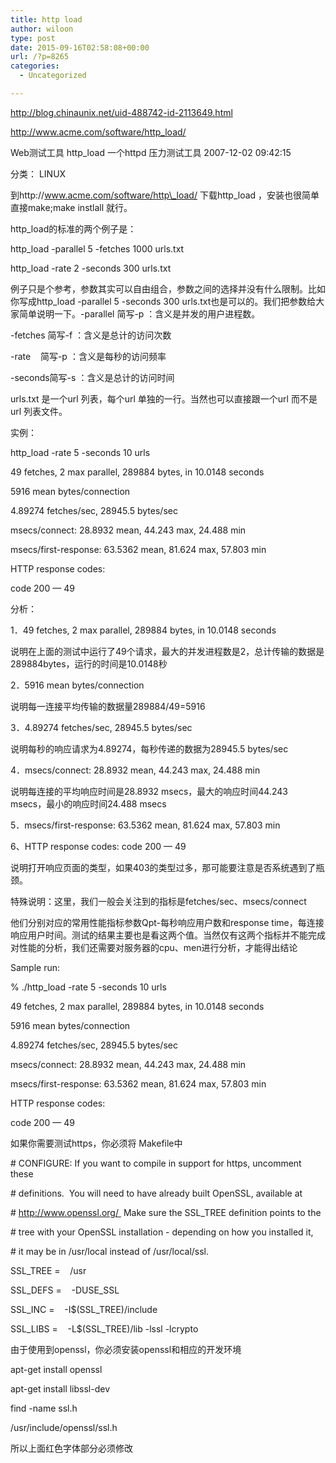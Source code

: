 ```yaml
---
title: http load
author: wiloon
type: post
date: 2015-09-16T02:58:08+00:00
url: /?p=8265
categories:
  - Uncategorized

---
```

http://blog.chinaunix.net/uid-488742-id-2113649.html

http://www.acme.com/software/http_load/

Web测试工具 http_load 一个httpd 压力测试工具 2007-12-02 09:42:15
  
分类： LINUX
  
到http://www.acme.com/software/http\_load/ 下载http\_load ，安装也很简单直接make;make instlall 就行。
  
http_load的标准的两个例子是：
  
http_load -parallel 5 -fetches 1000 urls.txt
  
http_load -rate 2 -seconds 300 urls.txt
  
例子只是个参考，参数其实可以自由组合，参数之间的选择并没有什么限制。比如你写成http_load -parallel 5 -seconds 300 urls.txt也是可以的。我们把参数给大家简单说明一下。-parallel 简写-p ：含义是并发的用户进程数。
  
-fetches 简写-f ：含义是总计的访问次数
  
-rate    简写-p ：含义是每秒的访问频率

-seconds简写-s ：含义是总计的访问时间

urls.txt 是一个url 列表，每个url 单独的一行。当然也可以直接跟一个url 而不是url 列表文件。
  
实例：
  
http_load -rate 5 -seconds 10 urls
  
49 fetches, 2 max parallel, 289884 bytes, in 10.0148 seconds
  
5916 mean bytes/connection
  
4.89274 fetches/sec, 28945.5 bytes/sec
  
msecs/connect: 28.8932 mean, 44.243 max, 24.488 min
  
msecs/first-response: 63.5362 mean, 81.624 max, 57.803 min
  
HTTP response codes:
  
code 200 &#8212; 49
  
分析：
  
1．49 fetches, 2 max parallel, 289884 bytes, in 10.0148 seconds
  
说明在上面的测试中运行了49个请求，最大的并发进程数是2，总计传输的数据是289884bytes，运行的时间是10.0148秒

2．5916 mean bytes/connection
  
说明每一连接平均传输的数据量289884/49=5916

3．4.89274 fetches/sec, 28945.5 bytes/sec
  
说明每秒的响应请求为4.89274，每秒传递的数据为28945.5 bytes/sec

4．msecs/connect: 28.8932 mean, 44.243 max, 24.488 min
  
说明每连接的平均响应时间是28.8932 msecs，最大的响应时间44.243 msecs，最小的响应时间24.488 msecs

5．msecs/first-response: 63.5362 mean, 81.624 max, 57.803 min

6、HTTP response codes: code 200 &#8212; 49
  
说明打开响应页面的类型，如果403的类型过多，那可能要注意是否系统遇到了瓶颈。
  
特殊说明：这里，我们一般会关注到的指标是fetches/sec、msecs/connect
  
他们分别对应的常用性能指标参数Qpt-每秒响应用户数和response time，每连接响应用户时间。测试的结果主要也是看这两个值。当然仅有这两个指标并不能完成对性能的分析，我们还需要对服务器的cpu、men进行分析，才能得出结论

Sample run:
  
% ./http_load -rate 5 -seconds 10 urls
  
49 fetches, 2 max parallel, 289884 bytes, in 10.0148 seconds
  
5916 mean bytes/connection
  
4.89274 fetches/sec, 28945.5 bytes/sec
  
msecs/connect: 28.8932 mean, 44.243 max, 24.488 min
  
msecs/first-response: 63.5362 mean, 81.624 max, 57.803 min
  
HTTP response codes:
  
code 200 &#8212; 49
  
如果你需要测试https，你必须将 Makefile中
  
\# CONFIGURE: If you want to compile in support for https, uncomment these
  
\# definitions.  You will need to have already built OpenSSL, available at
  
\# http://www.openssl.org/  Make sure the SSL_TREE definition points to the
  
\# tree with your OpenSSL installation - depending on how you installed it,
  
\# it may be in /usr/local instead of /usr/local/ssl.
  
SSL_TREE =    /usr
  
SSL\_DEFS =    -DUSE\_SSL
  
SSL\_INC =    -I$(SSL\_TREE)/include
  
SSL\_LIBS =    -L$(SSL\_TREE)/lib -lssl -lcrypto

由于使用到openssl，你必须安装openssl和相应的开发环境

apt-get install openssl
  
apt-get install libssl-dev

find -name ssl.h
  
/usr/include/openssl/ssl.h

所以上面红色字体部分必须修改